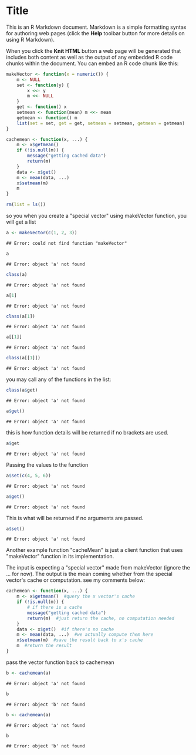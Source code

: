 Title
========================================================

This is an R Markdown document. Markdown is a simple formatting syntax for authoring web pages (click the **Help** toolbar button for more details on using R Markdown).

When you click the **Knit HTML** button a web page will be generated that includes both content as well as the output of any embedded R code chunks within the document. You can embed an R code chunk like this:


```r
makeVector <- function(x = numeric()) {
    m <- NULL
    set <- function(y) {
        x <<- y
        m <<- NULL
    }
    get <- function() x
    setmean <- function(mean) m <<- mean
    getmean <- function() m
    list(set = set, get = get, setmean = setmean, getmean = getmean)
}
```



```r
cachemean <- function(x, ...) {
    m <- x$getmean()
    if (!is.null(m)) {
        message("getting cached data")
        return(m)
    }
    data <- x$get()
    m <- mean(data, ...)
    x$setmean(m)
    m
}
```




```r
rm(list = ls())
```



so you when you create a "special vector" using makeVector function, you will get a list



```r
a <- makeVector(c(1, 2, 3))
```

```
## Error: could not find function "makeVector"
```




```r
a
```

```
## Error: object 'a' not found
```

```r
class(a)
```

```
## Error: object 'a' not found
```



```r
a[1]
```

```
## Error: object 'a' not found
```

```r
class(a[1])
```

```
## Error: object 'a' not found
```




```r
a[[1]]
```

```
## Error: object 'a' not found
```

```r
class(a[[1]])
```

```
## Error: object 'a' not found
```


you may call any of the functions in the list:


```r
class(a$get)
```

```
## Error: object 'a' not found
```



```r
a$get()
```

```
## Error: object 'a' not found
```


this is how function details will be returned if no brackets are used. 


```r
a$get
```

```
## Error: object 'a' not found
```


Passing the values to the function

```r
a$set(c(4, 5, 6))
```

```
## Error: object 'a' not found
```



```r
a$get()
```

```
## Error: object 'a' not found
```



This is what will be returned if no arguments are passed. 



```r
a$set()
```

```
## Error: object 'a' not found
```


Another example function "cacheMean" is just a client function that uses "makeVector" function in its implementation.

The input is expecting a "special vector" made from makeVector (ignore the ... for now).
The output is the mean coming whether from the special vector's  cache or computation.
see my comments below:



```r
cachemean <- function(x, ...) {
    m <- x$getmean()  #query the x vector's cache         
    if (!is.null(m)) {
        # if there is a cache
        message("getting cached data")
        return(m)  #just return the cache, no computation needed
    }
    data <- x$get()  #if there's no cache
    m <- mean(data, ...)  #we actually compute them here
    x$setmean(m)  #save the result back to x's cache
    m  #return the result
}
```


pass the vector function back to cachemean


```r
b <- cachemean(a)
```

```
## Error: object 'a' not found
```

```r
b
```

```
## Error: object 'b' not found
```

```r
b <- cachemean(a)
```

```
## Error: object 'a' not found
```

```r
b
```

```
## Error: object 'b' not found
```

```r

```




